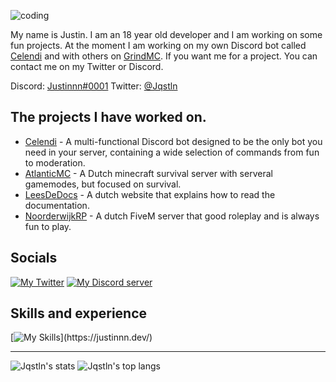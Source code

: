 ![coding](coding.png)

My name is Justin. I am an 18 year old developer and I am working on some fun projects. At the moment I am working on my own Discord bot called [Celendi](https://github.com/Celendi) and with others on [GrindMC](https://github.com/GrindMC). If you want me for a project. You can contact me on my Twitter or Discord. 

Discord: [Justinnn#0001](https://discordapp.com/users/570708109413187621)
Twitter: [@Jqstln](https://twitter.com/Jqstln)

## The projects I have worked on.

- [Celendi](https://github.com/Celendi) - A multi-functional Discord bot designed to be the only bot you need in your server, containing a wide selection of commands from fun to moderation.
- [AtlanticMC](https://atlanticmc.nl/) - A Dutch minecraft survival server with serveral gamemodes, but focused on survival.
- [LeesDeDocs](https://ikleesgeendocs.nl/) - A dutch website that explains how to read the documentation.
- [NoorderwijkRP](https://noorderwijkrp.nl/) - A dutch FiveM server that good roleplay and is always fun to play.

## Socials
[![My Twitter](https://skillicons.dev/icons?i=twitter)](https://twitter.com/Jqstln)
[![My Discord server](https://skillicons.dev/icons?i=discord)](https://discord.gg/apBEjDWFjw)

## Skills and experience
[![My Skills](https://skillicons.dev/icons?i=html,css,js,java,php,mysql,)](https://justinnn.dev/)

***
![Jqstln's stats](https://github-readme-stats.vercel.app/api?username=Jqstln&show_icons=true&count_private=true&theme=gruvbox)
![Jqstln's top langs](https://github-readme-stats.vercel.app/api/top-langs/?username=Jqstln&layout=compact&theme=gruvbox)
